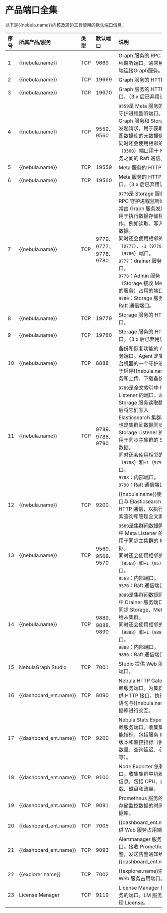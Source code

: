 # 产品端口全集

以下是{{nebula.name}}内核及周边工具使用的默认端口信息：

| 序号 | 所属产品/服务          | 类型 | 默认端口                      | 说明                                                         |
| :--- | :--------------------- | :--- | :---------------------------- | :----------------------------------------------------------- |
| 1    | {{nebula.name}}            | TCP  | 9669                          | Graph 服务的 RPC 守护进程监听端口。通常用于客户端连接Graph服务。 |
| 2    | {{nebula.name}}            | TCP  | 19669                         | Graph 服务的 HTTP 端口。                                     |
| 3    | {{nebula.name}}            | TCP  | 19670                         | Graph 服务的 HTTP/2 端口。（3.x 后已弃用该端口）                    |
| 4    | {{nebula.name}}            | TCP  | 9559、9560                          | `9559`是 Meta 服务的 RPC 守护进程监听端口。通常由 Graph 服务和 Storage 服务发起请求，用于获取和更新图数据库的元数据信息。<br/>同时还会使用相邻的`+1`（`9560`）端口用于 Meta 服务之间的 Raft 通信。 |
| 5    | {{nebula.name}}            | TCP  | 19559                         | Meta 服务的 HTTP 端口。                                      |
| 6    | {{nebula.name}}            | TCP  | 19560                         | Meta 服务的 HTTP/2 端口。（3.x 后已弃用该端口）                     |
| 7   | {{nebula.name}}            | TCP  | 9779、9777、9778、9780                          | `9779`是 Storage 服务的 RPC 守护进程监听端口。通常由 Graph 服务发起请求，用于执行数据存储相关的操作，例如读取、写入或删除数据。<br/>同时还会使用相邻的`-2`（`9777`）、`-1`（`9778`）和`+1`（`9780`）端口。<br/>`9777`：drainer 服务占用端口。<br/>`9778`：Admin 服务（Storage 接收 Meta 命令的服务）占用的端口。<br/>`9780`：Storage 服务之间的 Raft 通信端口。 |
| 8   | {{nebula.name}}            | TCP  | 19779                         | Storage 服务的 HTTP 端口。                                   |
| 9   | {{nebula.name}}            | TCP  | 19780                         | Storage 服务的 HTTP/2 端口。（3.x 后已弃用该端口）                  |
| 10   | {{nebula.name}}            | TCP  | 8888                          | 备份和恢复功能的 Agent 服务端口。Agent 是集群中每台机器的一个守护进程，用于启停{{nebula.name}}服务和上传、下载备份文件。 |
| 11   | {{nebula.name}}            | TCP  | 9789、9788、9790 | `9789`是全文索引中 Raft Listener 的端口，从 Storage 服务读取数据，然后将它们写入 Elasticsearch 集群。<br/>也是集群间数据同步中 Storage Listener 的端口。用于同步主集群的 Storage 数据。<br/>同时还会使用相邻的`-1`（`9788`）和`+1`（`9790`）端口。<br/>`9788`：内部端口。<br/>`9790`：Raft 通信端口。 |
| 12   | {{nebula.name}}            | TCP  | 9200                          | {{nebula.name}}使用该端口与 Elasticsearch 进行 HTTP 通信，以执行全文搜索查询和管理全文索引。 |
| 13   | {{nebula.name}}            | TCP  | 9569、9568、9570| `9569`是集群间数据同步功能中 Meta Listener 的端口，用于同步主集群的 Meta 数据。<br/>同时还会使用相邻的`-1`（`9568`）和`+1`（`9570`）端口。<br/>`9568`：内部端口。<br/>`9570`：Raft 通信端口。 |
| 14   | {{nebula.name}}            | TCP  | 9889、9888、9890 | `9889`是集群间数据同步功能中 Drainer 服务端口。用于同步 Storage、Meta 数据给从集群。<br/>同时还会使用相邻的`-1`（`9888`）和`+1`（`9890`）端口。<br/>`9888`：内部端口。<br/>`9890`：Raft 通信端口。|
| 15   | NebulaGraph Studio     | TCP  | 7001                          | Studio 提供 Web 服务占用端口。                               |
| 16   | {{dashboard_ent.name}} | TCP  | 8090                          | Nebula HTTP Gateway 依赖服务端口。为集群服务提供 HTTP 接口，执行 nGQL 语句与{{nebula.name}}数据库进行交互。 |
| 17   | {{dashboard_ent.name}} | TCP  | 9200                          | Nebula Stats Exporter 依赖服务端口。收集集群的性能指标，包括服务 IP 地址、版本和监控指标（例如查询数量、查询延迟、心跳延迟 等）。 |
| 18   | {{dashboard_ent.name}} | TCP  | 9100                          | Node Exporter 依赖服务端口。收集集群中机器的资源信息，包括 CPU、内存、负载、磁盘和流量。 |
| 19   | {{dashboard_ent.name}} | TCP  | 9091                          | Prometheus 服务的端口。存储监控数据的时间序列数据库。        |
| 20   | {{dashboard_ent.name}} | TCP  | 7005                          | {{dashboard_ent.name}}提供 Web 服务占用端口。                     |
| 21   | {{dashboard_ent.name}} | TCP  | 9093                          | Alertmanager 服务的端口。接收 Prometheus 告警，发送告警通知给{{dashboard_ent.name}}。 |
| 22   | {{explorer.name}}  | TCP  | 7002                          | {{explorer.name}}提供的 Web 服务占用端口。                           |
| 23   | License Manager  | TCP  | 9119                          | License Manager (LM) 服务的端口。LM 服务用于管理 License。| 
